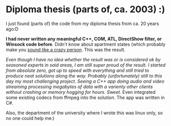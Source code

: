 # Diploma thesis (parts of, ca. 2003) :)

I just found (parts of) the code from my diploma thesis from ca. 20 years ago:D

**I had never written any meaningful C++, COM, ATL, DirectShow filter, or Winsock code before**. Didn't know about apartment states (which probably make you [sound like a crazy person](https://x.com/jaredpar/status/1569840321760206849). This was the result. 

*Even though I have no idea whether the result was or is considered ok by seasoned experts in said areas, I am still super proud of the result. I started from absolute zero, got up to speed with everything and still tried to produce neat solutions along the way. Probably (unfortunately) still to this day my most challenging project. Seeing a C++ app doing audio and video streaming processing megabytes of data with a varienty other clients without crashing or memory hogging for hours. Sweet.* Even integrated some existing codecs from ffmpeg into the solution. The app was written in C#.

Also, the department of the university where I wrote this was linux only, so no one could help me:)
